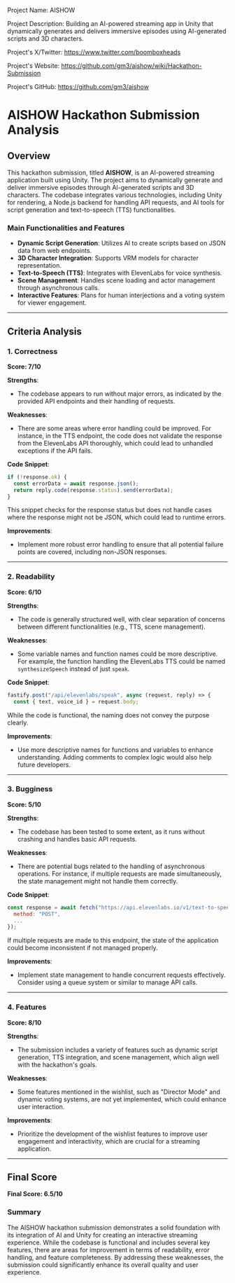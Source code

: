 
Project Name: AISHOW


Project Description: Building an AI-powered streaming app in Unity that dynamically generates and delivers immersive episodes using AI-generated scripts and 3D characters.


Project's X/Twitter: https://www.twitter.com/boomboxheads


Project's Website: https://github.com/gm3/aishow/wiki/Hackathon-Submission


Project's GitHub: https://github.com/gm3/aishow






# AISHOW Hackathon Submission Analysis

## Overview
This hackathon submission, titled **AISHOW**, is an AI-powered streaming application built using Unity. The project aims to dynamically generate and deliver immersive episodes through AI-generated scripts and 3D characters. The codebase integrates various technologies, including Unity for rendering, a Node.js backend for handling API requests, and AI tools for script generation and text-to-speech (TTS) functionalities.

### Main Functionalities and Features
- **Dynamic Script Generation**: Utilizes AI to create scripts based on JSON data from web endpoints.
- **3D Character Integration**: Supports VRM models for character representation.
- **Text-to-Speech (TTS)**: Integrates with ElevenLabs for voice synthesis.
- **Scene Management**: Handles scene loading and actor management through asynchronous calls.
- **Interactive Features**: Plans for human interjections and a voting system for viewer engagement.

---

## Criteria Analysis

### 1. Correctness
**Score: 7/10**

**Strengths**:
- The codebase appears to run without major errors, as indicated by the provided API endpoints and their handling of requests.

**Weaknesses**:
- There are some areas where error handling could be improved. For instance, in the TTS endpoint, the code does not validate the response from the ElevenLabs API thoroughly, which could lead to unhandled exceptions if the API fails.

**Code Snippet**:
```javascript
if (!response.ok) {
  const errorData = await response.json();
  return reply.code(response.status).send(errorData);
}
```
This snippet checks for the response status but does not handle cases where the response might not be JSON, which could lead to runtime errors.

**Improvements**:
- Implement more robust error handling to ensure that all potential failure points are covered, including non-JSON responses.

---

### 2. Readability
**Score: 6/10**

**Strengths**:
- The code is generally structured well, with clear separation of concerns between different functionalities (e.g., TTS, scene management).

**Weaknesses**:
- Some variable names and function names could be more descriptive. For example, the function handling the ElevenLabs TTS could be named `synthesizeSpeech` instead of just `speak`.

**Code Snippet**:
```javascript
fastify.post("/api/elevenlabs/speak", async (request, reply) => {
  const { text, voice_id } = request.body;
```
While the code is functional, the naming does not convey the purpose clearly.

**Improvements**:
- Use more descriptive names for functions and variables to enhance understanding. Adding comments to complex logic would also help future developers.

---

### 3. Bugginess
**Score: 5/10**

**Strengths**:
- The codebase has been tested to some extent, as it runs without crashing and handles basic API requests.

**Weaknesses**:
- There are potential bugs related to the handling of asynchronous operations. For instance, if multiple requests are made simultaneously, the state management might not handle them correctly.

**Code Snippet**:
```javascript
const response = await fetch("https://api.elevenlabs.io/v1/text-to-speech/${voice_id}", {
  method: "POST",
  ...
});
```
If multiple requests are made to this endpoint, the state of the application could become inconsistent if not managed properly.

**Improvements**:
- Implement state management to handle concurrent requests effectively. Consider using a queue system or similar to manage API calls.

---

### 4. Features
**Score: 8/10**

**Strengths**:
- The submission includes a variety of features such as dynamic script generation, TTS integration, and scene management, which align well with the hackathon's goals.

**Weaknesses**:
- Some features mentioned in the wishlist, such as "Director Mode" and dynamic voting systems, are not yet implemented, which could enhance user interaction.

**Improvements**:
- Prioritize the development of the wishlist features to improve user engagement and interactivity, which are crucial for a streaming application.

---

## Final Score
**Final Score: 6.5/10**

### Summary
The AISHOW hackathon submission demonstrates a solid foundation with its integration of AI and Unity for creating an interactive streaming experience. While the codebase is functional and includes several key features, there are areas for improvement in terms of readability, error handling, and feature completeness. By addressing these weaknesses, the submission could significantly enhance its overall quality and user experience.